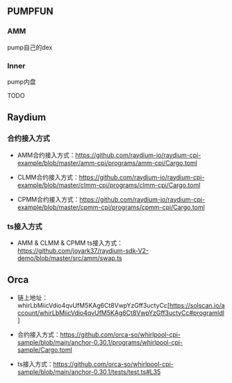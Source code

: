 
## PUMPFUN

### AMM
pump自己的dex

### Inner
pump内盘



TODO

## Raydium

### 合约接入方式
* AMM合约接入方式：https://github.com/raydium-io/raydium-cpi-example/blob/master/amm-cpi/programs/amm-cpi/Cargo.toml

* CLMM合约接入方式：https://github.com/raydium-io/raydium-cpi-example/blob/master/clmm-cpi/programs/clmm-cpi/Cargo.toml

* CPMM合约接入方式：https://github.com/raydium-io/raydium-cpi-example/blob/master/cpmm-cpi/programs/cpmm-cpi/Cargo.toml


### ts接入方式
* AMM & CLMM & CPMM ts接入方式：https://github.com/joyark37/raydium-sdk-V2-demo/blob/master/src/amm/swap.ts


## Orca

* 链上地址：whirLbMiicVdio4qvUfM5KAg6Ct8VwpYzGff3uctyCc[https://solscan.io/account/whirLbMiicVdio4qvUfM5KAg6Ct8VwpYzGff3uctyCc#programIdl]

* 合约接入方式：https://github.com/orca-so/whirlpool-cpi-sample/blob/main/anchor-0.30.1/programs/whirlpool-cpi-sample/Cargo.toml


* ts接入方式：https://github.com/orca-so/whirlpool-cpi-sample/blob/main/anchor-0.30.1/tests/test.ts#L35
